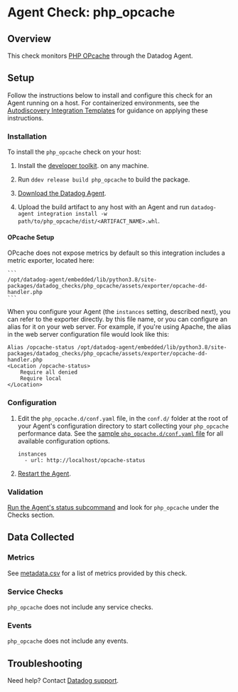 # Agent Check: php_opcache

## Overview

This check monitors [PHP OPcache][1] through the Datadog Agent.

## Setup

Follow the instructions below to install and configure this check for an Agent running on a host. For containerized environments, see the [Autodiscovery Integration Templates][2] for guidance on applying these instructions.

### Installation

To install the `php_opcache` check on your host:


1. Install the [developer toolkit][3].
 on any machine.

2. Run `ddev release build php_opcache` to build the package.

3. [Download the Datadog Agent][4].

4. Upload the build artifact to any host with an Agent and
 run `datadog-agent integration install -w
 path/to/php_opcache/dist/<ARTIFACT_NAME>.whl`.

#### OPcache Setup


OPcache does not expose metrics by default so this integration includes a metric exporter, located here:

    ```
    /opt/datadog-agent/embedded/lib/python3.8/site-packages/datadog_checks/php_opcache/assets/exporter/opcache-dd-handler.php
    ```

When you configure your Agent (the `instances` setting, described next), you can refer to the exporter directly. by this file name, or you can configure an alias for it on your web server. For example, if you're using Apache, the alias in the web server configuration file would look like this:

```
Alias /opcache-status /opt/datadog-agent/embedded/lib/python3.8/site-packages/datadog_checks/php_opcache/assets/exporter/opcache-dd-handler.php
<Location /opcache-status>
    Require all denied
    Require local
</Location>
```

### Configuration

1. Edit the `php_opcache.d/conf.yaml` file, in the `conf.d/` folder at the root of your Agent's configuration directory to start collecting your `php_opcache` performance data. See the [sample `php_opcache.d/conf.yaml` file][5] for all available configuration options.
    ```
    instances
      - url: http://localhost/opcache-status
    ```
2. [Restart the Agent][6].

### Validation

[Run the Agent's status subcommand][7] and look for `php_opcache` under the Checks section.

## Data Collected

### Metrics

See [metadata.csv][8] for a list of metrics provided by this check.

### Service Checks

`php_opcache` does not include any service checks.

### Events

`php_opcache` does not include any events.

## Troubleshooting

Need help? Contact [Datadog support][9].

[1]: https://www.php.net/manual/en/book.opcache.php
[2]: https://docs.datadoghq.com/agent/kubernetes/integrations/
[3]: https://docs.datadoghq.com/developers/integrations/new_check_howto/#developer-toolkit
[4]: https://app.datadoghq.com/account/settings#agent
[5]: https://github.com/DataDog/integrations-extras/blob/master/php_opcache/datadog_checks/php_opcache/data/conf.yaml.example
[6]: https://docs.datadoghq.com/agent/guide/agent-commands/#start-stop-and-restart-the-agent
[7]: https://docs.datadoghq.com/agent/guide/agent-commands/#agent-status-and-information
[8]: https://github.com/DataDog/integrations-extras/blob/master/php_opcache/metadata.csv
[9]: https://docs.datadoghq.com/help/
